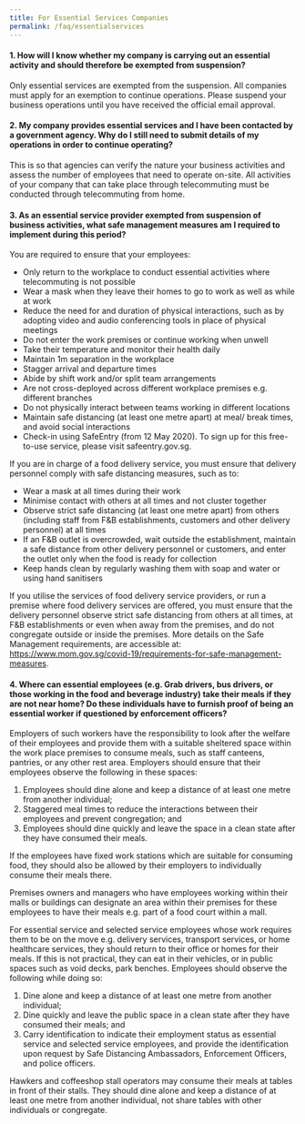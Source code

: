 ```yaml
---
title: For Essential Services Companies
permalink: /faq/essentialservices
---
```


#### **1. How will I know whether my company is carrying out an essential activity and should therefore be exempted from suspension?**
Only essential services are exempted from the suspension. All companies must apply for an exemption to continue operations. Please suspend your business operations until you have received the official email approval.

#### **2. My company provides essential services and I have been contacted by a government agency. Why do I still need to submit details of my operations in order to continue operating?**
This is so that agencies can verify the nature your business activities and assess the number of employees that need to operate on-site. All activities of your company that can take place through telecommuting must be conducted through telecommuting from home.

#### **3. As an essential service provider exempted from suspension of business activities, what safe management measures am I required to implement during this period?**
You are required to ensure that your employees: 

-	Only return to the workplace to conduct essential activities where telecommuting is not possible
-	Wear a mask when they leave their homes to go to work as well as while at work 
-	Reduce the need for and duration of physical interactions, such as by adopting video and audio conferencing tools in place of physical meetings 
-	Do not enter the work premises or continue working when unwell
-	Take their temperature and monitor their health daily
-	Maintain 1m separation in the workplace
-	Stagger arrival and departure times
-	Abide by shift work and/or split team arrangements  
-	Are not cross-deployed across different workplace premises e.g. different branches 
-	Do not physically interact between teams working in different locations 
-	Maintain safe distancing (at least one metre apart) at meal/ break times, and avoid social interactions
-	Check-in using SafeEntry (from 12 May 2020). To sign up for this free-to-use service, please visit safeentry.gov.sg. 

If you are in charge of a food delivery service, you must ensure that delivery personnel comply with safe distancing measures, such as to: 

-	Wear a mask at all times during their work
-	Minimise contact with others at all times and not cluster together
-	Observe strict safe distancing (at least one metre apart) from others (including staff from F&B establishments, customers and other delivery personnel) at all times
-	If an F&B outlet is overcrowded, wait outside the establishment, maintain a safe distance from other delivery personnel or customers, and enter the outlet only when the food is ready for collection
-	Keep hands clean by regularly washing them with soap and water or using hand sanitisers

If you utilise the services of food delivery service providers, or run a premise where food delivery services are offered, you must ensure that the delivery personnel observe strict safe distancing from others at all times, at F&B establishments or even when away from the premises, and do not congregate outside or inside the premises. 
 More details on the Safe Management requirements, are accessible at:  <a href="https://www.mom.gov.sg/covid-19/requirements-for-safe-management-measures" target="_blank">https://www.mom.gov.sg/covid-19/requirements-for-safe-management-measures</a>. 

#### **4. Where can essential employees (e.g. Grab drivers, bus drivers, or those working in the food and beverage industry) take their meals if they are not near home? Do these individuals have to furnish proof of being an essential worker if questioned by enforcement officers?**
Employers of such workers have the responsibility to look after the welfare of their employees and provide them with a suitable sheltered space within the work place premises to consume meals, such as staff canteens, pantries, or any other rest area. Employers should ensure that their employees observe the following in these spaces:
1. Employees should dine alone and keep a distance of at least one metre from another individual;
2. Staggered meal times to reduce the interactions between their employees and prevent congregation; and
3. Employees should dine quickly and leave the space in a clean state after they have consumed their meals.

If the employees have fixed work stations which are suitable for consuming food, they should also be allowed by their employers to individually consume their meals there.

Premises owners and managers who have employees working within their malls or buildings can designate an area within their premises for these employees to have their meals e.g. part of a food court within a mall.

For essential service and selected service employees whose work requires them to be on the move e.g. delivery services, transport services, or home healthcare services, they should return to their office or homes for their meals. If this is not practical, they can eat in their vehicles, or in public spaces such as void decks, park benches. Employees should observe the following while doing so:
1. Dine alone and keep a distance of at least one metre from another individual;
2. Dine quickly and leave the public space in a clean state after they have consumed their meals; and
3. Carry identification to indicate their employment status as essential service and selected service employees, and provide the identification upon request by Safe Distancing Ambassadors, Enforcement Officers, and police officers.

Hawkers and coffeeshop stall operators may consume their meals at tables in front of their stalls. They should dine alone and keep a distance of at least one metre from another individual, not share tables with other individuals or congregate.